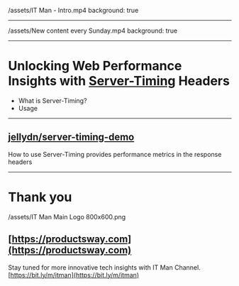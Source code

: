 /assets/IT Man - Intro.mp4
background: true

---

/assets/New content every Sunday.mp4
background: true

---

# Unlocking Web Performance Insights with [Server-Timing](https://developer.mozilla.org/en-US/docs/Web/HTTP/Headers/Server-Timing) Headers

- What is Server-Timing?
- Usage

---

## [jellydn/server-timing-demo](https://github.com/jellydn/server-timing-demo)

How to use Server-Timing provides performance metrics in the response headers

---

# Thank you

/assets/IT Man Main Logo 800x600.png

## [https://productsway.com](https://productsway.com)

Stay tuned for more innovative tech insights with IT Man Channel.
[https://bit.ly/m/itman](https://bit.ly/m/itman)
